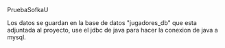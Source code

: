 PruebaSofkaU

Los datos se guardan en la base de datos "jugadores_db" que esta adjuntada al proyecto, use el jdbc de java para hacer la conexion de java a mysql.
